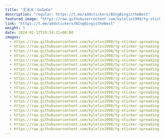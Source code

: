 ```yaml
---
title: "王冰冰！GoGoGo"
description: "regular: https://t.me/addstickers/BIngBingistheBest"
featured_image: "https://raw.githubusercontent.com/kylelin1998/tg-sticker-spreading-worldwide-images/main/img/7804adf8-d424-4280-a6c7-bc26ba8da1a6.jpg"
link: "https://t.me/addstickers/BIngBingistheBest"
weight: 3
date: 2024-01-12T19:54:21+08:00
images:
  - https://raw.githubusercontent.com/kylelin1998/tg-sticker-spreading-worldwide-images/main/img/7804adf8-d424-4280-a6c7-bc26ba8da1a6.jpg
  - https://raw.githubusercontent.com/kylelin1998/tg-sticker-spreading-worldwide-images/main/img/8574e708-f550-441d-b764-ddc705bd537a.jpg
  - https://raw.githubusercontent.com/kylelin1998/tg-sticker-spreading-worldwide-images/main/img/49c71f5b-d1dc-4b61-8739-04b51606b212.jpg
  - https://raw.githubusercontent.com/kylelin1998/tg-sticker-spreading-worldwide-images/main/img/e46e4b8e-b5f7-462d-b154-9106f6c26005.jpg
  - https://raw.githubusercontent.com/kylelin1998/tg-sticker-spreading-worldwide-images/main/img/3e2e9738-a8e0-4a3b-986a-e59af8afb500.jpg
  - https://raw.githubusercontent.com/kylelin1998/tg-sticker-spreading-worldwide-images/main/img/a5410274-bf17-41c2-9fce-4a47b4bcd65b.jpg
  - https://raw.githubusercontent.com/kylelin1998/tg-sticker-spreading-worldwide-images/main/img/700b1b9c-cbab-41bc-a03b-364ec835baae.jpg
  - https://raw.githubusercontent.com/kylelin1998/tg-sticker-spreading-worldwide-images/main/img/10e61a82-893c-4987-9f57-a62810e35f0b.jpg
  - https://raw.githubusercontent.com/kylelin1998/tg-sticker-spreading-worldwide-images/main/img/99a00290-b569-4aed-9665-80f197e9a0a0.jpg
  - https://raw.githubusercontent.com/kylelin1998/tg-sticker-spreading-worldwide-images/main/img/4069b252-0f57-407d-8a50-d14dcccb76ed.jpg
  - https://raw.githubusercontent.com/kylelin1998/tg-sticker-spreading-worldwide-images/main/img/c24ad876-a06b-4457-88db-080ff502a476.jpg
  - https://raw.githubusercontent.com/kylelin1998/tg-sticker-spreading-worldwide-images/main/img/851a83d4-d0cf-4d47-8b40-48b1e6bd8d38.jpg
  - https://raw.githubusercontent.com/kylelin1998/tg-sticker-spreading-worldwide-images/main/img/73509846-c689-47d0-aca6-b7e47614216a.jpg
  - https://raw.githubusercontent.com/kylelin1998/tg-sticker-spreading-worldwide-images/main/img/cf05e21d-c987-4e8b-8c96-6a53349bfb14.jpg
  - https://raw.githubusercontent.com/kylelin1998/tg-sticker-spreading-worldwide-images/main/img/e9b88094-3580-41df-bc90-3a34bb0d13e9.jpg
  - https://raw.githubusercontent.com/kylelin1998/tg-sticker-spreading-worldwide-images/main/img/550cea41-0f64-4ac4-acc5-cda6299b116c.jpg
  - https://raw.githubusercontent.com/kylelin1998/tg-sticker-spreading-worldwide-images/main/img/bab95f8b-88b9-4707-bdbf-614a3a54a2eb.jpg
  - https://raw.githubusercontent.com/kylelin1998/tg-sticker-spreading-worldwide-images/main/img/58bc872f-52f4-4961-8dd9-f070755597cb.jpg
  - https://raw.githubusercontent.com/kylelin1998/tg-sticker-spreading-worldwide-images/main/img/be12fca8-b416-4301-aa2b-b53d26d8cd05.jpg
  - https://raw.githubusercontent.com/kylelin1998/tg-sticker-spreading-worldwide-images/main/img/6d95bf5d-6952-46c4-87bf-2c822bd02433.jpg
---
```

